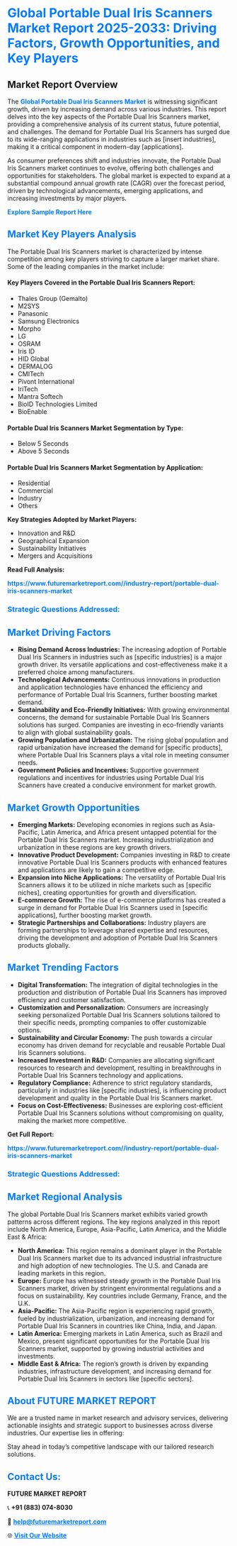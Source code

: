 <h1 style="color: #007BFF;">Global Portable Dual Iris Scanners Market Report 2025-2033: Driving Factors, Growth Opportunities, and Key Players</h1>

<section id="overview">
<h2>Market Report Overview</h2>
<p>The <a href="https://www.futuremarketreport.com//industry-report/portable-dual-iris-scanners-market" style="color: #007BFF; text-decoration: none;"><strong>Global Portable Dual Iris Scanners Market</strong></a> is witnessing significant growth, driven by increasing demand across various industries. This report delves into the key aspects of the Portable Dual Iris Scanners market, providing a comprehensive analysis of its current status, future potential, and challenges. The demand for Portable Dual Iris Scanners has surged due to its wide-ranging applications in industries such as [insert industries], making it a critical component in modern-day [applications].</p>
<p>As consumer preferences shift and industries innovate, the Portable Dual Iris Scanners market continues to evolve, offering both challenges and opportunities for stakeholders. The global market is expected to expand at a substantial compound annual growth rate (CAGR) over the forecast period, driven by technological advancements, emerging applications, and increasing investments by major players.</p>
</section>

<section id="overview">
<p><a href="https://www.futuremarketreport.com//request-sample/reportId=82052" style="color: #007BFF; text-decoration: none;"><strong>Explore Sample Report Here</strong></a></p>
</section>

<section id="key-players">
<h2 style="color: #007BFF;">Market Key Players Analysis</h2>
<p>The Portable Dual Iris Scanners market is characterized by intense competition among key players striving to capture a larger market share. Some of the leading companies in the market include:</p>
<h4>Key Players Covered in the Portable Dual Iris Scanners Report:</h4>
<ul><li>Thales Group (Gemalto)</li><li>M2SYS</li><li>Panasonic</li><li>Samsung Electronics</li><li>Morpho</li><li>LG</li><li>OSRAM</li><li>Iris ID</li><li>HID Global</li><li>DERMALOG</li><li>CMITech</li><li>Pivont International</li><li>IriTech</li><li>Mantra Softech</li><li>BioID Technologies Limited</li><li>BioEnable</li></ul>
<h4>Portable Dual Iris Scanners Market Segmentation by Type:</h4>
<ul><li>Below 5 Seconds</li><li>Above 5 Seconds</li></ul>

<h4>Portable Dual Iris Scanners Market Segmentation by Application:</h4>
<ul><li>Residential</li><li>Commercial</li><li>Industry</li><li>Others</li></ul>
<p><strong>Key Strategies Adopted by Market Players:</strong></p>
<ul>
<li>Innovation and R&D</li>
<li>Geographical Expansion</li>
<li>Sustainability Initiatives</li>
<li>Mergers and Acquisitions</li>
</ul>
</section>

<section>
<p><strong>Read Full Analysis: </strong></p><a href="https://www.futuremarketreport.com//industry-report/portable-dual-iris-scanners-market" style="color: #007BFF; text-decoration: none;"><strong>https://www.futuremarketreport.com//industry-report/portable-dual-iris-scanners-market</strong></a>
<h3 style="color: #007BFF;">Strategic Questions Addressed:</h3>
</section>

<section id="driving-factors">
<h2 style="color: #007BFF;">Market Driving Factors</h2>
<ul>
<li><strong>Rising Demand Across Industries:</strong> The increasing adoption of Portable Dual Iris Scanners in industries such as [specific industries] is a major growth driver. Its versatile applications and cost-effectiveness make it a preferred choice among manufacturers.</li>
<li><strong>Technological Advancements:</strong> Continuous innovations in production and application technologies have enhanced the efficiency and performance of Portable Dual Iris Scanners, further boosting market demand.</li>
<li><strong>Sustainability and Eco-Friendly Initiatives:</strong> With growing environmental concerns, the demand for sustainable Portable Dual Iris Scanners solutions has surged. Companies are investing in eco-friendly variants to align with global sustainability goals.</li>
<li><strong>Growing Population and Urbanization:</strong> The rising global population and rapid urbanization have increased the demand for [specific products], where Portable Dual Iris Scanners plays a vital role in meeting consumer needs.</li>
<li><strong>Government Policies and Incentives:</strong> Supportive government regulations and incentives for industries using Portable Dual Iris Scanners have created a conducive environment for market growth.</li>
</ul>
</section>

<section id="growth-opportunities">
<h2 style="color: #007BFF;">Market Growth Opportunities</h2>
<ul>
<li><strong>Emerging Markets:</strong> Developing economies in regions such as Asia-Pacific, Latin America, and Africa present untapped potential for the Portable Dual Iris Scanners market. Increasing industrialization and urbanization in these regions are key growth drivers.</li>
<li><strong>Innovative Product Development:</strong> Companies investing in R&D to create innovative Portable Dual Iris Scanners products with enhanced features and applications are likely to gain a competitive edge.</li>
<li><strong>Expansion into Niche Applications:</strong> The versatility of Portable Dual Iris Scanners allows it to be utilized in niche markets such as [specific niches], creating opportunities for growth and diversification.</li>
<li><strong>E-commerce Growth:</strong> The rise of e-commerce platforms has created a surge in demand for Portable Dual Iris Scanners used in [specific applications], further boosting market growth.</li>
<li><strong>Strategic Partnerships and Collaborations:</strong> Industry players are forming partnerships to leverage shared expertise and resources, driving the development and adoption of Portable Dual Iris Scanners products globally.</li>
</ul>
</section>

<section id="trending-factors">
<h2 style="color: #007BFF;">Market Trending Factors</h2>
<ul>
<li><strong>Digital Transformation:</strong> The integration of digital technologies in the production and distribution of Portable Dual Iris Scanners has improved efficiency and customer satisfaction.</li>
<li><strong>Customization and Personalization:</strong> Consumers are increasingly seeking personalized Portable Dual Iris Scanners solutions tailored to their specific needs, prompting companies to offer customizable options.</li>
<li><strong>Sustainability and Circular Economy:</strong> The push towards a circular economy has driven demand for recyclable and reusable Portable Dual Iris Scanners solutions.</li>
<li><strong>Increased Investment in R&D:</strong> Companies are allocating significant resources to research and development, resulting in breakthroughs in Portable Dual Iris Scanners technology and applications.</li>
<li><strong>Regulatory Compliance:</strong> Adherence to strict regulatory standards, particularly in industries like [specific industries], is influencing product development and quality in the Portable Dual Iris Scanners market.</li>
<li><strong>Focus on Cost-Effectiveness:</strong> Businesses are exploring cost-efficient Portable Dual Iris Scanners solutions without compromising on quality, making the market more competitive.</li>
</ul>
</section>

<section>
<p><strong>Get Full Report: </strong></p><a href="https://www.futuremarketreport.com//industry-report/portable-dual-iris-scanners-market" style="color: #007BFF; text-decoration: none;"><strong>https://www.futuremarketreport.com//industry-report/portable-dual-iris-scanners-market</strong></a>
<h3 style="color: #007BFF;">Strategic Questions Addressed:</h3>
</section>


<section id="regional-analysis">
<h2 style="color: #007BFF;">Market Regional Analysis</h2>
<p>The global Portable Dual Iris Scanners market exhibits varied growth patterns across different regions. The key regions analyzed in this report include North America, Europe, Asia-Pacific, Latin America, and the Middle East & Africa:</p>
<ul>
<li><strong>North America:</strong> This region remains a dominant player in the Portable Dual Iris Scanners market due to its advanced industrial infrastructure and high adoption of new technologies. The U.S. and Canada are leading markets in this region.</li>
<li><strong>Europe:</strong> Europe has witnessed steady growth in the Portable Dual Iris Scanners market, driven by stringent environmental regulations and a focus on sustainability. Key countries include Germany, France, and the U.K.</li>
<li><strong>Asia-Pacific:</strong> The Asia-Pacific region is experiencing rapid growth, fueled by industrialization, urbanization, and increasing demand for Portable Dual Iris Scanners in countries like China, India, and Japan.</li>
<li><strong>Latin America:</strong> Emerging markets in Latin America, such as Brazil and Mexico, present significant opportunities for the Portable Dual Iris Scanners market, supported by growing industrial activities and investments.</li>
<li><strong>Middle East & Africa:</strong> The region’s growth is driven by expanding industries, infrastructure development, and increasing demand for Portable Dual Iris Scanners in sectors like [specific sectors].</li>
</ul>
</section>

<footer>
<h2 style="color: #007BFF;">About FUTURE MARKET REPORT</h2>
<p>We are a trusted name in market research and advisory services, delivering actionable insights and strategic support to businesses across diverse industries. Our expertise lies in offering:</p>

<p>Stay ahead in today’s competitive landscape with our tailored research solutions.</p>

<h2 style="color: #007BFF;">Contact Us:</h2>
<p><strong>FUTURE MARKET REPORT</strong></p>
<p>📞 <strong>+91 (883) 074-8030</strong></p>
<p>📧 <strong><a href="mailto:help@futuremarketreport.com" style="color: #007BFF;">help@futuremarketreport.com</a></strong></p>
<p>🌐 <strong><a href="https://www.futuremarketreport.com/" style="color: #007BFF;">Visit Our Website</a></strong></p>
</footer>